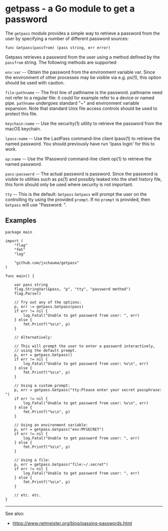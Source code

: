 # getpass - a Go module to get a password

The `getpass` module provides a simple way to retrieve a password from
the user by specifying a number of different password sources:

```
func Getpass(passfrom) (pass string, err error)
```

Getpass retrieves a password from the user using a method defined by
the `passfrom` string.  The following methods are supported:

`env:var` -- Obtain the password from the environment variable var.
Since the environment of other processes may be visible
via e.g. ps(1), this option should be used with caution.

`file:pathname` -- The first line of pathname is the password.
pathname need not refer to a regular file: it could for example refer
to a device or named pipe.  `pathname` undergoes standard "~" and
environment variable expansion.  Note that standard Unix file access
controls should be used to protect this file.

`keychain:name` -- Use the security(1) utility to retrieve the
password from the macOS keychain.

`lpass:name` -- Use the LastPass command-line client lpass(1) to
retrieve the named password.  You should previously have run 'lpass
login' for this to work.

`op:name` -- Use the 1Password command-line client op(1) to retrieve
the named password.

`pass:password` -- The actual password is password.  Since the
password is visible to utilities such as ps(1) and possibly leaked
into the shell history file, this form should only be used where
security is not important.

`tty` -- This is the default: `Getpass` `Getpass` will prompt the user on
the controlling tty using the provided `prompt`.  If no `prompt` is
provided, then `Getpass` will use "Password: ".

## Examples

```
package main

import (
	"flag"
	"fmt"
	"log"

	"github.com/jschauma/getpass"
)

func main() {

	var pass string
	flag.StringVar(&pass, "p", "tty", "password method")
	flag.Parse()

	// Try out any of the options:
	p, err := getpass.Getpass(pass)
	if err != nil {
		log.Fatal("Unable to get password from user: ", err)
	} else {
		fmt.Printf("%s\n", p)
	}

	// Alternatively:

	// This will prompt the user to enter a password interactively,
	// using the default prompt.
	p, err = getpass.Getpass()
	if err != nil {
		log.Fatal("Unable to get password from user: %v\n", err)
	} else {
		fmt.Printf("%s\n", p)
	}

	// Using a custom prompt:
	p, err = getpass.Getpass("tty:Please enter your secret passphrase: ")
	if err != nil {
		log.Fatal("Unable to get password from user: %v\n", err)
	} else {
		fmt.Printf("%s\n", p)
	}

	// Using an environment variable:
	p, err = getpass.Getpass("env:MYSECRET")
	if err != nil {
		log.Fatal("Unable to get password from user: ", err)
	} else {
		fmt.Printf("%s\n", p)
	}

	// Using a file:
	p, err = getpass.Getpass("file:~/.secret")
	if err != nil {
		log.Fatal("Unable to get password from user: ", err)
	} else {
		fmt.Printf("%s\n", p)
	}

	// etc. etc.
}
```

---

See also:
* https://www.netmeister.org/blog/passing-passwords.html
